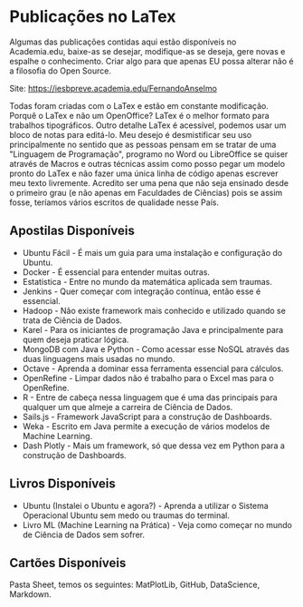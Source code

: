 # Publicações no LaTex

Algumas das publicações contidas aqui estão disponíveis no Academia.edu, baixe-as se desejar, modifique-as se deseja, gere novas e espalhe o conhecimento. Criar algo para que apenas EU possa alterar não é a filosofia do Open Source.

Site: https://iesbpreve.academia.edu/FernandoAnselmo

Todas foram criadas com o LaTex e estão em constante modificação. Porquê o LaTex e não um OpenOffice? LaTex é o melhor formato para trabalhos tipográficos. Outro detalhe LaTex é acessível, podemos usar um bloco de notas para editá-lo. Meu desejo é desmistificar seu uso principalmente no sentido que as pessoas pensam em se tratar de uma "Linguagem de Programação", programo no Word ou LibreOffice se quiser através de Macros e outras técnicas assim como posso pegar um modelo pronto do LaTex e não fazer uma única linha de código apenas escrever meu texto livremente. Acredito ser uma pena que não seja ensinado desde o primeiro grau (e não apenas em Faculdades de Ciências) pois se assim fosse, teríamos vários escritos de qualidade nesse País.

## Apostilas Disponíveis

* Ubuntu Fácil - É mais um guia para uma instalação e configuração do Ubuntu.
* Docker - É essencial para entender muitas outras.
* Estatistica - Entre no mundo da matemática aplicada sem traumas.
* Jenkins - Quer começar com integração contínua, então esse é essencial.
* Hadoop - Não existe framework mais conhecido e utilizado quando se trata de Ciência de Dados.
* Karel - Para os iniciantes de programação Java e principalmente para quem deseja praticar lógica.
* MongoDB com Java e Python - Como acessar esse NoSQL através das duas linguagens mais usadas no mundo.
* Octave - Aprenda a dominar essa ferramenta essencial para cálculos.
* OpenRefine - Limpar dados não é trabalho para o Excel mas para o OpenRefine.
* R - Entre de cabeça nessa linguagem que é uma das principais para qualquer um que almeje a carreira de Ciência de Dados.
* Sails.js - Framework JavaScript para a construção de Dashboards.
* Weka - Escrito em Java permite a execução de vários modelos de Machine Learning.
* Dash Plotly - Mais um framework, só que dessa vez em Python para a construção de Dashboards.

## Livros Disponíveis

* Ubuntu (Instalei o Ubuntu e agora?) - Aprenda a utilizar o Sistema Operacional Ubuntu sem medo ou traumas do terminal.
* Livro ML (Machine Learning na Prática) - Veja como começar no mundo de Ciência de Dados sem sofrer.

## Cartões Disponíveis

Pasta Sheet, temos os seguintes: MatPlotLib, GitHub, DataScience, Markdown.
